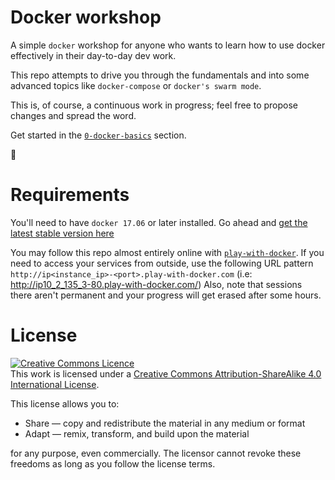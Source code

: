 # Docker workshop

A simple `docker` workshop for anyone who wants to learn how to use docker effectively in their day-to-day dev work.

This repo attempts to drive you through the fundamentals and into some advanced topics like `docker-compose` or `docker's swarm mode`.

This is, of course, a continuous work in progress; feel free to propose changes and spread the word.

Get started in the [`0-docker-basics`](https://github.com/bitlogic/hello-docker/tree/master/0-docker-basics) section.

🐳

# Requirements

You'll need to have `docker 17.06` or later installed. Go ahead and [get the latest stable version here](https://docs.docker.com/engine/installation/)

You may follow this repo almost entirely online with [`play-with-docker`](http://play-with-docker.com). If you need to access your services from outside, use the following URL pattern `http://ip<instance_ip>-<port>.play-with-docker.com` (i.e: http://ip10_2_135_3-80.play-with-docker.com/) Also, note that sessions there aren't permanent and your progress will get erased after some hours.

# License

<a rel="license" href="http://creativecommons.org/licenses/by-sa/4.0/"><img alt="Creative Commons Licence" style="border-width:0" src="https://i.creativecommons.org/l/by-sa/4.0/88x31.png" /></a><br />This work is licensed under a <a rel="license" href="http://creativecommons.org/licenses/by-sa/4.0/">Creative Commons Attribution-ShareAlike 4.0 International License</a>.

This license allows you to:

* Share — copy and redistribute the material in any medium or format
* Adapt — remix, transform, and build upon the material

for any purpose, even commercially.
The licensor cannot revoke these freedoms as long as you follow the license terms.
